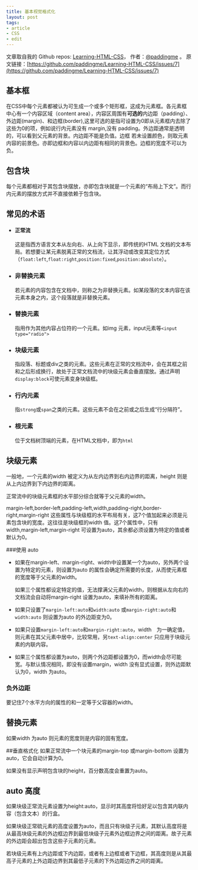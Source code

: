 ```yaml
---
title: 基本视觉格式化
layout: post
tags:
- article
- CSS
- edit
---
```



 文章取自我的 Github  repos: [Learning-HTML-CSS](https://github.com/paddingme/Learning-HTML-CSS)， 作者：[@paddingme](http://padding.me/about.html) 。
  原文链接：[https://github.com/paddingme/Learning-HTML-CSS/issues/7](https://github.com/paddingme/Learning-HTML-CSS/issues/7)


## 基本框

在CSS中每个元素都被认为可生成一个或多个矩形框，这成为元素框。各元素框中心有一个内容区域（content area），内容区周围有**可选的**内边距（padding）、外边距(margin)、和边框(border),这里可选的是指可设置为0即从元素框内去除了这些为0的项，例如说行内元素没有 margin,没有 padding。外边距通常是透明的，可以看到父元素的背景。内边距不能是负值。边框 若未设置颜色，则取元素内容的前景色。亦即边框和内容以内边距有相同的背景色。边框的宽度不可以为负。

## 包含块
每个元素都相对于其包含块摆放，亦即包含块就是一个元素的“布局上下文”。而行内元素的摆放方式并不直接依赖于包含块。

## 常见的术语

- #### 正常流
  这是指西方语言文本从左向右、从上向下显示，即传统的HTML 文档的文本布局。若想要让某元素脱离正常的文档流，让其浮动或改变其定位方式（`float:left`,`float:right`,`position:fixed`,`position:absolute`）。

- ### 非替换元素
  若元素的内容包含在文档中，则称之为非替换元素。如某段落的文本内容在该元素本身之内，这个段落就是非替换元素。

- ### 替换元素
  指用作为其他内容占位符的一个元素。如img 元素，input元素等`<input type="radio">`

- ### 块级元素
  指段落、标题或div之类的元素。这些元素在正常的文档流中，会在其框之前和之后形成换行，故处于正常文档流中的块级元素会垂直摆放。通过声明`display:block`可使元素变身块级框。

- ### 行内元素
  指`strong`或`span`之类的元素。这些元素不会在之前或之后生成“行分隔符”。

- ### 根元素
  位于文档树顶端的元素，在HTML文档中，即为`html`

## 块级元素

一般地，一个元素的width 被定义为从左内边界到右内边界的距离，height 则是从上内边界到下内边界的距离。

正常流中的块级元素框的水平部分综合就等于父元素的width。

margin-left,border-left,padding-left,width,padding-right,border-right,margin-right 这些属性与块级框的水平布局有关，这7个值加起来必须是元素包含块的宽度。这往往是块级框的width 值。这7个属性中，只有width,margin-left,margin-right 可设置为auto，其余都必须设置为特定的值或者默认为0。



###使用 auto
- 如果在margin-left、margin-right、width中设置某一个为auto，另外两个设置为特定的元素，则设置为auto 的属性会确定所需要的长度，从而使元素框的宽度等于父元素的width。

  如果三个属性都设定特定的值，无法撑满父元素的width，则根据从左向右的文档流会自动将margin-right 设置为auto，来填补所有的距离。
- 如果只设置了`margin-left:auto`和`width:auto` 或`margin-right:auto`和`width:auto` 则设置为auto 的外边距变为0。
- 如果只设置`margin-left:auto`和`margin-right:auto`，width　为一确定值，则元素在其父元素中居中，比较常用，另`text-align:center` 只应用于块级元素的内联内容。
- 如果三个属性都设置为auto，则两个外边距都设置为0，而width会尽可能宽。与默认情况相同，即没有设置margin，width 没有显式设置，则外边距默认为0，width 为auto。


### 负外边距
要记住7个水平方向的属性的和一定等于父容器的width。

## 替换元素
如果width 为auto 则元素的宽度则是内容的固有宽度。


##垂直格式化
如果正常流中一个块元素的margin-top 或margin-bottom 设置为auto，它会自动计算为0。

如果没有显示声明包含块的height，百分数高度会重置为auto。


## auto 高度
如果块级正常流元素设置为height:auto，显示时其高度将恰好足以包含其内联内容（包含文本）的行盒。

如果块级正常硫元素的高度设置为auto，而且只有块级子元素，其默认高度将是从最高块级元素的外边框边界到最低块级子元素外边框边界之间的距离。故子元素的外边距会超出包含这些子元素的元素。

若块级元素有上内边距或下内边距，或者有上边框或者下边框，其高度则是从其最高子元素的上外边距边界到其最低子元素的下外边距边界之间的距离。